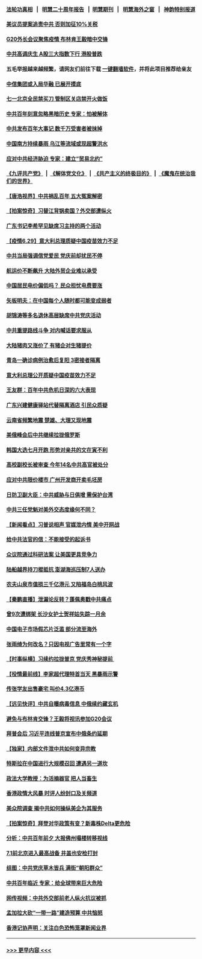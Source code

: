 #### [法轮功真相](https://github.com/gfw-breaker/truth/blob/master/README.md?t=0) &nbsp;&nbsp;|&nbsp;&nbsp; [明慧二十周年报告](https://github.com/gfw-breaker/mh-reports/blob/master/README.md?t=0) &nbsp;&nbsp;|&nbsp;&nbsp;[明慧期刊](https://github.com/gfw-breaker/mh-qikan) &nbsp;&nbsp;|&nbsp;&nbsp; [明慧海外之窗](https://github.com/gfw-breaker/mh-news/blob/master/README.md?t=0) &nbsp;&nbsp;|&nbsp;&nbsp; [神韵特别报道](https://github.com/gfw-breaker/mh-news/blob/master/shenyun.md?t=0)
#### [美议员提案追责中共 否则加征10%关税](../pages/nsc413/n13056392.md?t=06300402) 
#### [G20外长会议聚焦疫情 布林肯王毅暗中交锋](../pages/nsc413/n13056323.md?t=06300402) 
#### [中共高调庆生 A股三大指数下行 港股普跌](../pages/nsc413/n13056264.md?t=06300402) 
#### 五毛举报越来越频繁，请网友们前往下载 [一键翻墙软件](https://github.com/gfw-breaker/ssr-accounts)，并将此项目推荐给亲友
#### [中信集团或入局华融 已展开摸底](../pages/nsc413/n13056065.md?t=06300402) 
#### [七一北京全民禁买刀 管制区关店禁开火做饭](../pages/nsc413/n13055620.md?t=06300402) 
#### [中共百年刻意忽略黑暗历史 专家：怕被解体](../pages/nsc413/n13056056.md?t=06300402) 
#### [中共发布百年大事记 数千万受害者被抹掉](../pages/nsc413/n13056042.md?t=06300402) 
#### [中国南方持续暴雨 乌江等流域或现超警洪水](../pages/nsc413/n13055616.md?t=06300402) 
#### [应对中共经济胁迫 专家：建立“贸易北约”](../pages/nsc413/n13056031.md?t=06300402) 
#### [《九评共产党》](https://github.com/begood0513/9ping.md/blob/master/README.md) &nbsp;|&nbsp; [《解体党文化》](../../../../jtdwh.md/blob/master/README.md)  &nbsp;|&nbsp; [《共产主义的终极目的》](../../../../gczydzjmd.md/blob/master/README.md) &nbsp;|&nbsp; [《魔鬼在统治我们的世界》](../../../../mgztzwmdsj.md/blob/master/README.md) 
#### [【唐浩视界】中共祸乱百年 五大冤案解密](../pages/nsc413/n13055714.md?t=06300402) 
#### [【拍案惊奇】习替江背锅卖国？外交部遭纵火](../pages/nsc413/n13054689.md?t=06300402) 
#### [广东书记李希罕见缺席习主持的两个活动](../pages/nsc413/n13055563.md?t=06300402) 
#### [【疫情6.29】意大利总理质疑中国疫苗效力不足](../pages/nsc413/n13055335.md?t=06300402) 
#### [中共当局强调信党爱民 党庆前却扰民不停](../pages/nsc413/n13055404.md?t=06300402) 
#### [航运价不断飙升 大陆外贸企业难以承受](../pages/nsc413/n13055386.md?t=06300402) 
#### [中国居民电价偏低吗？ 民众担忧电费要涨](../pages/nsc413/n13055439.md?t=06300402) 
#### [矢板明夫：在中国每个人随时都可能变成弱者](../pages/nsc413/n13055298.md?t=06300402) 
#### [胡锦涛等多名退休高层缺席中共党庆活动](../pages/nsc413/n13055217.md?t=06300402) 
#### [中共重提路线斗争 对内喊话要求服从](../pages/nsc413/n13054858.md?t=06300402) 
#### [大陆猪肉又涨价了 有猪企对生猪提价](../pages/nsc413/n13054680.md?t=06300402) 
#### [青岛一确诊病例治愈后复阳 3密接者隔离](../pages/nsc413/n13054989.md?t=06300402) 
#### [意大利总理公开质疑中国疫苗效力不足](../pages/nsc413/n13055294.md?t=06300402) 
#### [王友群：百年中共危机日深的六大表现](../pages/nsc413/n13054263.md?t=06300402) 
#### [广东兴建健康驿站代替隔离酒店 引民众质疑](../pages/nsc413/n13054851.md?t=06300402) 
#### [云南省频繁地震 楚雄、大理又现地震](../pages/nsc413/n13054924.md?t=06300402) 
#### [美俄峰会后中共继续拉拢俄罗斯](../pages/nsc413/n13054356.md?t=06300402) 
#### [韩国大选七月开跑 形势对亲共的文在寅不利](../pages/nsc413/n13054318.md?t=06300402) 
#### [高校副校长被审查 今年14名中共高官被处分](../pages/nsc413/n13054843.md?t=06300402) 
#### [应对中共限价楼市 广州开发商开卖毛坯房](../pages/nsc413/n13054487.md?t=06300402) 
#### [日防卫副大臣：中共威胁与日俱增 需保护台湾](../pages/nsc413/n13054527.md?t=06300402) 
#### [中共三任党魁对美外交态度缘何不同？](../pages/nsc413/n13049219.md?t=06300402) 
#### [【新闻看点】习普说相声 官媒泄内情 美中开网战](../pages/nsc413/n13054138.md?t=06300402) 
#### [给中共法官的信：不能接受的起诉书](../pages/nsc413/n13054073.md?t=06300402) 
#### [众议院通过科研法案 让美国更具竞争力](../pages/nsc413/n13054384.md?t=06300402) 
#### [陆船越界持刀棍抵抗 澎湖海巡压制7人送办](../pages/nsc413/n13053697.md?t=06300402) 
#### [农夫山泉市值损三千亿港元 又陷福岛白桃风波](../pages/nsc413/n13054091.md?t=06300402) 
#### [【秦鹏直播】泄漏论反转？蓬佩奥戳中共痛点](../pages/nsc413/n13054186.md?t=06300402) 
#### [曾9次遭绑架 长沙女护士贺祥姑失踪一月余](../pages/nsc413/n13053392.md?t=06300402) 
#### [中国电子市场假芯片泛滥 部分流至海外](../pages/nsc413/n13054328.md?t=06300402) 
#### [张雨绮为何改名？只因电视广告里常有一个字](../pages/nsc413/n13054065.md?t=06300402) 
#### [【时事纵横】习续约拉拢普京 党庆秀神秘提前 ](../pages/nsc413/n13054125.md?t=06300402) 
#### [【役情最前线】李家超代理特首当天 黑暴雨示警](../pages/nsc413/n13054093.md?t=06300402) 
#### [传张学友出售豪宅 叫价4.3亿港币](../pages/nsc413/n13053920.md?t=06300402) 
#### [【远见快评】中共自曝病毒信息 中俄续约藏玄机](../pages/nsc413/n13054117.md?t=06300402) 
#### [避免与布林肯交锋？王毅将视讯参加G20会议](../pages/nsc413/n13054147.md?t=06300402) 
#### [拜普会后 习近平连线普京宣布中俄条约延期](../pages/nsc413/n13053898.md?t=06300402) 
#### [【独家】内部文件泄中共如何变异宗教](../pages/nsc413/n13031727.md?t=06300402) 
#### [特斯拉在中国进行大规模召回 遭遇另一道坎](../pages/nsc413/n13053896.md?t=06300402) 
#### [政法大学教授：为活摘器官 把人当畜生](../pages/nsc413/n13053924.md?t=06300402) 
#### [香港政情大风暴 时评人纷封口及关频道](../pages/nsc413/n13053872.md?t=06300402) 
#### [美众院调查 揭中共如何操纵美企为其服务](../pages/nsc413/n13053664.md?t=06300402) 
#### [【拍案惊奇】拜登对华政策有变？新毒株Delta更危险](../pages/nsc413/n13053068.md?t=06300402) 
#### [分析：中共百年前夕 大报佛州塌楼转移视线](../pages/nsc413/n13053778.md?t=06300402) 
#### [7.1前北京进入最高战备 井盖也安检打封](../pages/nsc413/n13053641.md?t=06300402) 
#### [组图：中共党庆草木皆兵 满街“朝阳群众”](../pages/nsc413/n13053804.md?t=06300402) 
#### [中共百年临近 专家：给全球带来巨大危险](../pages/nsc413/n13053663.md?t=06300402) 
#### [网传视频：中共外交部前老人纵火抗议被抓](../pages/nsc413/n13053283.md?t=06300402) 
#### [孟加拉大砍“一带一路”建造预算 中共恼怒](../pages/nsc413/n13053425.md?t=06300402) 
#### [香港记协声明：关注白色恐怖笼罩新闻业界](../pages/nsc413/n13053610.md?t=06300402) 

----
#### [ >>> 更早内容 <<< ](../indexes/nsc413-earlier.md)
